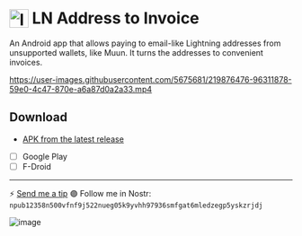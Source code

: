 # <img src="https://raw.githubusercontent.com/Radiokot/ln-addr-to-invoice/main/app/src/main/res/mipmap-hdpi/ic_launcher.png" alt="Icon" style="vertical-align: bottom; height: 1.2em;"/> LN Address to Invoice
An Android app that allows paying to email-like Lightning addresses from unsupported wallets, like Muun. It turns the addresses to convenient invoices.

https://user-images.githubusercontent.com/5675681/219876476-96311878-59e0-4c47-870e-a6a87d0a2a33.mp4

## Download
- [APK from the latest release](https://github.com/Radiokot/ln-addr-to-invoice/releases)
- [ ] Google Play
- [ ] F-Droid

---
⚡ [Send me a tip](https://iris.to/radiokot@nostr.21ideas.org)  🟣 Follow me in Nostr: `npub12358n500vfnf9j522nueg05k9yvhh97936smfgat6mledzegp5yskzrjdj`

![image](https://user-images.githubusercontent.com/5675681/219876946-56ae7af0-6bec-4744-a2fa-f061e584e9cc.png)
